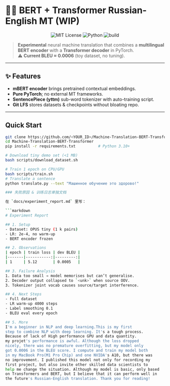 # 🧠📖 BERT + Transformer Russian-English MT  (WIP)

<p align="center">
  <img alt="MIT License" src="https://img.shields.io/badge/license-MIT-blue">
  <img alt="Python" src="https://img.shields.io/badge/python-3.10+-green">
  <img alt="build" src="https://img.shields.io/badge/build-passing-brightgreen">
</p>

> **Experimental** neural machine translation that combines a **multilingual BERT encoder** with a **Transformer decoder** in PyTorch.  
> ⚠️ **Current BLEU ≈ 0.0006** (toy dataset, no tuning).

---

## ✨ Features
- **mBERT encoder** brings pretrained contextual embeddings.
- **Pure PyTorch**; no external MT frameworks.
- **SentencePiece (yttm)** sub-word tokenizer with auto-training script.
- **Git LFS** stores datasets & checkpoints without bloating repo.

---

## Quick Start

```bash
git clone https://github.com/<YOUR_ID>/Machine-Translation-BERT-Transformer.git
cd Machine-Translation-BERT-Transformer
pip install -r requirements.txt          # Python 3.10+

# Download tiny demo set (<1 MB)
bash scripts/download_dataset.sh

# Train 1 epoch on CPU/GPU
bash scripts/train.sh
# Translate a sentence
python translate.py --text "Машинное обучение это здорово!"

### 失败原因 & 训练日志单独文档

在 `docs/experiment_report.md` 里写：

```markdown
# Experiment Report

## 1. Setup
- Dataset: OPUS tiny (1 k pairs)
- LR: 2e-4, no warm-up
- BERT encoder frozen

## 2. Observations
| epoch | train loss | dev BLEU |
|-------|-----------:|---------:|
| 1     | 5.12       | 0.0005   |

## 3. Failure Analysis
1. Data too small → model memorises but can’t generalise.
2. Decoder output collapsed to `<unk>` when source OOV.
3. Tokenizer joint vocab causes source/target interference.

## 4. Next Steps
- Full dataset
- LR warm-up 4000 steps
- Label smoothing 0.1
- BLEU eval every epoch

## 5. More
I'm a beginner in NLP and deep learning.This is my first 
step to combine NLP with deep learning. It's a tough process.
Because of lack of High performance GPU and data quantity. 
my projet's performance is awful. Although the loss dropped 
nicely, there was no premature overfitting, but my model only 
got 0.0006 in the BLEU score. I compute and train my model both
in my MacBook Pro(M1 Pro Chip) and one NVIDA's A10, but there was 
no improvement. I published this model not only for recording my 
first project, but also invite other skilled data scientists to 
help me change the situation. Although my model is basic, only based 
on Transformers and BERT, but I believe that it can perform well in
the future's Russian-English translation. Thank you for reading!
